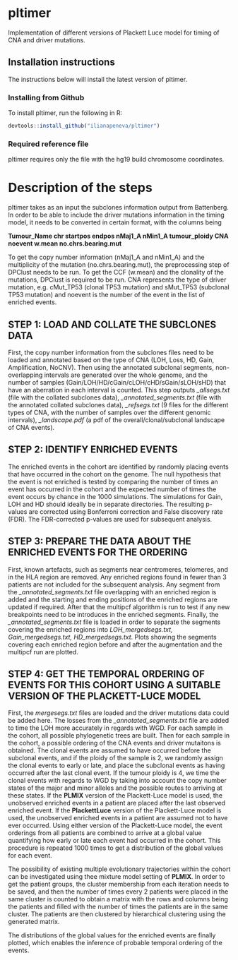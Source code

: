 # pltimer

Implementation of different versions of Plackett Luce model for timing of CNA and driver mutations. 

## Installation instructions 

The instructions below will install the latest version of pltimer. 

### Installing from Github 

To install pltimer, run the following in R:

```R
devtools::install_github("ilianapeneva/pltimer")
```

### Required reference file
pltimer requires only the file with the hg19 build chromosome coordinates. 


# Description of the steps 
pltimer takes as an input the subclones information output from Battenberg. In order to be able to include the driver mutations
information in the timing model, it needs to be converted in certain format, with the columns being 

**Tumour_Name chr startpos endpos nMaj1_A nMin1_A tumour_ploidy CNA noevent w.mean no.chrs.bearing.mut**

To get the copy number information (nMaj1_A and nMin1_A) and the multiplicity of the mutation (no.chrs.bearing.mut), 
the preprocessing step of DPClust needs to be run. 
To get the CCF (w.mean) and the clonality of the mutations, DPClust is required to be run. CNA represents the type of driver
mutation, e.g. cMut_TP53 (clonal TP53 mutation) and sMut_TP53 (subclonal TP53 mutation) and noevent is the number of the event
in the list of enriched events. 

## STEP 1: LOAD AND COLLATE THE SUBCLONES DATA 
First, the copy number information from the subclones files need to be loaded and annotated based on the type of CNA (LOH,
Loss, HD, Gain, Amplification, NoCNV). Then using the annotated subclonal segments, non-overlapping intervals are generated over
the whole genome, and the number of samples (Gain/LOH/HD/cGain/cLOH/cHD/sGain/sLOH/sHD) that have an aberration in each interval is counted.
This step outputs *_allsegs.txt* (file with the collated subclones data), *_annotated_segments.txt* (file with the annotated collated
subclones data), *_refsegs.txt* (9 files for the different types of CNA, with the number of samples over the different genomic
intervals), *_landscape.pdf* (a pdf of the overall/clonal/subclonal landscape of CNA events).

## STEP 2: IDENTIFY ENRICHED EVENTS
The enriched events in the cohort are identified by randomly placing events that have occurred in the cohort on the genome.
The null hypothesis that the event is not enriched is tested by comparing the number of times an event has occurred in the 
cohort and the expected number of times the event occurs by chance in the 1000 simulations. The simulations for Gain, LOH and HD
should ideally be in separate directories. The resulting p-values are corrected using Bonferroni correction and False discovery 
rate (FDR). The FDR-corrected p-values are used for subsequent analysis.

## STEP 3: PREPARE THE DATA ABOUT THE ENRICHED EVENTS FOR THE ORDERING
First, known artefacts, such as segments near centromeres, telomeres, and in the HLA region are removed. Any enriched regions
found in fewer than 3 patients are not included for the subsequent analysis. Any segment from the *_annotated_segments.txt* file 
overlapping with an enriched region is added and the starting and ending positions of the enriched regions are updated if
required. After that the multipcf algorithm is run to test if any new breakpoints need to be introduces in the enriched 
segments. Finally, the *_annotated_segments.txt* file is loaded in order to separate the segments covering the enriched 
regions into *LOH_mergedsegs.txt, Gain_mergedsegs.txt, HD_mergedsegs.txt*. Plots showing the segments covering each enriched
region before and after the augmentation and the multipcf run are plotted.

## STEP 4: GET THE TEMPORAL ORDERING OF EVENTS FOR THIS COHORT USING A SUITABLE VERSION OF THE PLACKETT-LUCE MODEL
First, the *mergesegs.txt* files are loaded and the driver mutations data could be added here. The losses from the *_annotated_segments.txt*
file are added to time the LOH more accurately in regards with WGD. For each sample in the cohort, all possible phylogenetic
trees are built. Then for each sample in the cohort, a possible ordering of the CNA events and driver mutaitons is obtained.
The clonal events are assumed to have occurred before the subclonal events, and if the ploidy of the sample is 2, we randomly
assign the clonal events to early or late, and place the subclonal events as having occurred after the last clonal event. If
the tumour ploidy is 4, we time the clonal events with regards to WGD by taking into account the copy number states of the 
major and minor alleles and the possible routes to arriving at these states.
If the **PLMIX** version of the Plackett-Luce model is used, the unobserved enriched events in a patient are placed after 
the last observed enriched event. If the **PlackettLuce** version of the Plackett-Luce model is used, the unobserved enriched
events in a patient are assumed not to have ever occurred.  Using either version of the Plackett-Luce model, the event 
orderings from all patients are combined to arrive at a global value quantifying how early or late each event had occurred in the
cohort. This procedure is repeated 1000 times to get a distribution of the global values for each event.

The possibility of existing multiple evolutionary trajectories within the cohort can be investigated using thee mixture model
setting of **PLMIX**. In order to get the patient groups, the cluster membership from each iteration needs to be saved, and 
then the number of times every 2 patients were placed in the same cluster is counted to obtain a matrix with the rows and 
columns being the patients and filled with the number of times the patients are in the same cluster. The patients are then
clustered by hierarchical clustering using the generated matrix. 

The distributions of the global values for the enriched events are finally plotted, which enables the inference of probable 
temporal ordering of the events. 
